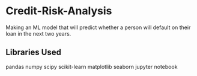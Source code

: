 # Credit-Risk-Analysis

Making an ML model that will predict whether a person will default on their loan in the next two years.

## Libraries Used
pandas
numpy
scipy
scikit-learn
matplotlib
seaborn
jupyter notebook
